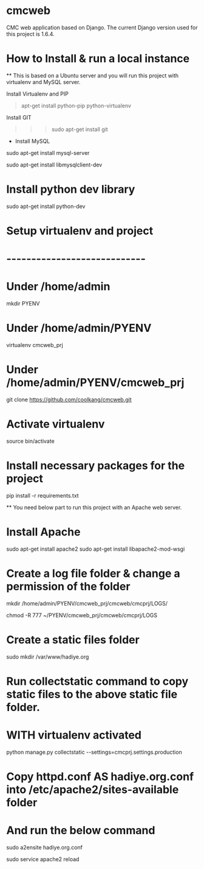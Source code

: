 cmcweb
======

CMC web application based on Django.
The current Django version used for this project is 1.6.4.


How to Install & run a local instance 
=====================================
** This is based on a Ubuntu server and you will run this project with virtualenv and MySQL server.


Install Virtualenv and PIP

> apt-get install python-pip python-virtualenv


Install GIT 

>>> sudo apt-get install git


- Install MySQL

sudo apt-get install mysql-server

sudo apt-get install libmysqlclient-dev


# Install python dev library

sudo apt-get install python-dev



# Setup virtualenv and project
# ----------------------------

# Under /home/admin

mkdir PYENV 


# Under /home/admin/PYENV

virtualenv cmcweb_prj


# Under /home/admin/PYENV/cmcweb_prj

git clone https://github.com/coolkang/cmcweb.git


# Activate virtualenv

source bin/activate


# Install necessary packages for the project

pip install -r requirements.txt


** You need below part to run this project with an Apache web server.

# Install Apache

sudo apt-get install apache2
sudo apt-get install libapache2-mod-wsgi

# Create a log file folder & change a permission of the folder

mkdir /home/admin/PYENV/cmcweb_prj/cmcweb/cmcprj/LOGS/

chmod -R 777 ~/PYENV/cmcweb_prj/cmcweb/cmcprj/LOGS


# Create a static files folder

sudo mkdir /var/www/hadiye.org


# Run collectstatic command to copy static files to the above static file folder.
# WITH virtualenv activated

python manage.py collectstatic --settings=cmcprj.settings.production



# Copy httpd.conf AS hadiye.org.conf  into /etc/apache2/sites-available folder
# And run the below command

sudo a2ensite hadiye.org.conf

sudo service apache2 reload

